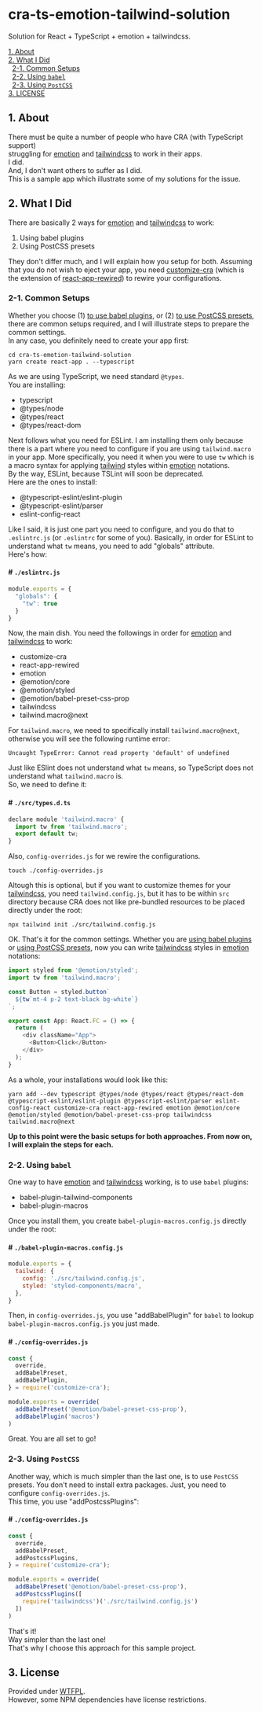 # cra-ts-emotion-tailwind-solution

Solution for React + TypeScript + emotion + tailwindcss.

[1. About](#about)  
[2. What I Did](#what)  
&nbsp; [2-1. Common Setups](#what-common)  
&nbsp; [2-2. Using `babel`](#what-babel)  
&nbsp; [2-3. Using `PostCSS`](#what-postcss)  
[3. LICENSE](#license)  


<a id="about"></a>
## 1. About

There must be quite a number of people
who have CRA (with TypeScript support)  
struggling for
[emotion](https://emotion.sh/docs/introduction)
and
[tailwindcss](https://tailwindcss.com/)
to work in their apps.  
I did.  
And, I don't want others to suffer as I did.  
This is a sample app which illustrate
some of my solutions for the issue.

<a id="what"></a>
## 2. What I Did

There are basically 2 ways for
[emotion](https://emotion.sh/docs/introduction)
and
[tailwindcss](https://tailwindcss.com/)
to work:

1. Using babel plugins
2. Using PostCSS presets

They don't differ much,
and I will explain how you setup for both.
Assuming that you do not wish to eject your app, you need
[customize-cra](https://github.com/arackaf/customize-cra)
(which is the extension of
[react-app-rewired](https://github.com/timarney/react-app-rewired))
to rewire your configurations.

<a id="what-common"></a>
### 2-1. Common Setups

Whether you choose
(1) [to use babel plugins](#what-babel),
or (2)
[to use PostCSS presets](#what-postcss),
there are common setups required,
and I will illustrate steps to prepare the common settings.  
In any case, you definitely need to create your app first:

```shell
cd cra-ts-emotion-tailwind-solution
yarn create react-app . --typescript
```

As we are using TypeScript, we need standard `@types`.  
You are installing:

- typescript
- @types/node
- @types/react
- @types/react-dom

Next follows what you need for ESLint.
I am installing them only because there is a part
where you need to configure if you are using
`tailwind.macro` in your app.
More specifically, you need it when you were to use `tw`
which is a macro syntax for applying
[tailwind](https://tailwindcss.com/)
styles within
[emotion](https://emotion.sh/docs/introduction)
notations.  
By the way, ESLint, because TSLint will soon be deprecated.  
Here are the ones to install:

- @typescript-eslint/eslint-plugin
- @typescript-eslint/parser
- eslint-config-react

Like I said, it is just one part you need to configure,
and you do that to `.eslintrc.js` (or `.eslintrc` for some of you).
Basically, in order for ESLint to understand what `tw` means,
you need to add "globals" attribute.  
Here's how:

#### # `./eslintrc.js`

```js
module.exports = {
  "globals": {
    "tw": true
  }
}
```

Now, the main dish.
You need the followings in order for
[emotion](https://emotion.sh/docs/introduction)
and
[tailwindcss](https://tailwindcss.com/)
to work:

- customize-cra
- react-app-rewired
- emotion
- @emotion/core
- @emotion/styled
- @emotion/babel-preset-css-prop
- tailwindcss
- tailwind.macro@next

For `tailwind.macro`, we need to specifically
install `tailwind.macro@next`, otherwise
you will see the following runtime error:

```
Uncaught TypeError: Cannot read property 'default' of undefined
```

Just like ESlint does not understand what `tw` means,
so TypeScript does not understand what `tailwind.macro` is.  
So, we need to define it:

#### # `./src/types.d.ts`

```js
declare module 'tailwind.macro' {
  import tw from 'tailwind.macro';
  export default tw;
}
```

Also, `config-overrides.js` for we rewire the configurations.

```shell
touch ./config-overrides.js
```

Altough this is optional,
but if you want to customize themes
for your
[tailwindcss](https://tailwindcss.com/),
you need `tailwind.config.js`,
but it has to be within `src` directory
because CRA does not like pre-bundled resources
to be placed directly under the root:

```shell
npx tailwind init ./src/tailwind.config.js
```

OK. That's it for the common settings.
Whether you are
[using babel plugins](#what-babel)
or
[using PostCSS presets](#what-postcss),
now you can write
[tailwindcss](https://tailwindcss.com/)
styles in
[emotion](https://emotion.sh/docs/introduction)
notations:

```js
import styled from '@emotion/styled';
import tw from 'tailwind.macro';

const Button = styled.button`
  ${tw`mt-4 p-2 text-black bg-white`}
`;

export const App: React.FC = () => {
  return (
    <div className="App">
      <Button>Click</Button>
    </div>
  );
}
```

As a whole, your installations would look like this:

```shell
yarn add --dev typescript @types/node @types/react @types/react-dom @typescript-eslint/eslint-plugin @typescript-eslint/parser eslint-config-react customize-cra react-app-rewired emotion @emotion/core @emotion/styled @emotion/babel-preset-css-prop tailwindcss tailwind.macro@next
```

**Up to this point were the basic setups for both approaches.
From now on, I will explain the steps for each.**


<a id="what-babel"></a>
### 2-2. Using `babel`

One way to have
[emotion](https://emotion.sh/docs/introduction)
and
[tailwindcss](https://tailwindcss.com/)
working, is to use `babel` plugins:

- babel-plugin-tailwind-components
- babel-plugin-macros

Once you install them,
you create `babel-plugin-macros.config.js`
directly under the root:

#### # `./babel-plugin-macros.config.js`

```js
module.exports = {
  tailwind: {
    config: './src/tailwind.config.js',
    styled: 'styled-components/macro',
  },
}
```

Then, in `config-overrides.js`,
you use "addBabelPlugin" for `babel` to lookup
`babel-plugin-macros.config.js` you just made.

#### # `./config-overrides.js`

```js
const {
  override,
  addBabelPreset,
  addBabelPlugin,
} = require('customize-cra');

module.exports = override(
  addBabelPreset('@emotion/babel-preset-css-prop'),
  addBabelPlugin('macros')
)
```

Great. You are all set to go!


<a id="what-postcss"></a>
### 2-3. Using `PostCSS`

Another way, which is much simpler than the last one,
is to use `PostCSS` presets.
You don't need to install extra packages.
Just, you need to configure `config-overrides.js`.  
This time, you use "addPostcssPlugins":

#### # `./config-overrides.js`

```js
const {
  override,
  addBabelPreset,
  addPostcssPlugins,
} = require('customize-cra');

module.exports = override(
  addBabelPreset('@emotion/babel-preset-css-prop'),
  addPostcssPlugins([
    require('tailwindcss')('./src/tailwind.config.js')
  ])
)
```

That's it!  
Way simpler than the last one!  
That's why I choose this approach for this sample project.


<a href="license"></a>
## 3. License

Provided under [WTFPL](./LICENSE).  
However, some NPM dependencies have license restrictions.
